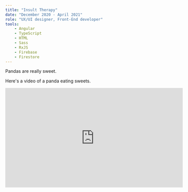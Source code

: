 ```yaml
---
title: "Insult Therapy"
date: "December 2020 - April 2021"
role: "UX/UI designer, Front-End developer"
tools:
    - Angular
    - TypeScript
    - HTML
    - Sass
    - RxJS
    - Firebase
    - Firestore
---
```


Pandas are really sweet.

Here's a video of a panda eating sweets.

<iframe width="560" height="315" src="https://www.youtube.com/embed/4n0xNbfJLR8" frameborder="0" allowfullscreen></iframe>

